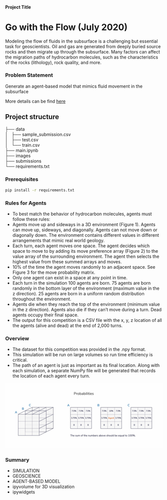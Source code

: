 

#### Project Title

# Go with the Flow (July 2020)
Modeling the flow of fluids in the subsurface is a challenging but essential task for geoscientists. Oil and gas are generated from deeply buried source rocks and then migrate up through the subsurface. Many factors can affect the migration paths of hydrocarbon molecules, such as the characteristics of the rocks (lithology), rock quality, and more.

### Problem Statement
Generate an agent-based model that mimics fluid movement in the subsurface

More details can be find [here](https://xeek.ai/challenges/go-with-the-flow/overview)


## Project structure
├── data\
│   ├── sample_submission.csv\
│   ├── test.csv\
│   └── train.csv\
├── main.ipynb\
├── images\
├── submissions\
└── requirements.txt

### Prerequisites

```bash
pip install -r requirements.txt
```

### Rules for Agents
- To best match the behavior of hydrocarbon molecules, agents must follow these rules:
- Agents move up and sideways in a 3D environment (Figure 1). Agents can move up, sideways, and diagonally. Agents can not move down or diagonally down. The environment contains different values in different arrangements that mimic real world geology.
- Each turn, each agent moves one space. The agent decides which space to move to by adding its move preference array (Figure 2) to the value array of the surrounding environment. The agent then selects the highest value from these summed arrays and moves.
- 10% of the time the agent moves randomly to an adjacent space. See Figure 3 for the move probability matrix.
- Only one agent can exist in a space at any point in time.
- Each turn in the simulation 100 agents are born. 75 agents are born randomly in the bottom layer of the environment (maximum value in the z direction). 25 agents are born in a uniform random distribution throughout the environment.
- Agents die when they reach the top of the environment (minimum value in the z direction). Agents also die if they can’t move during a turn. Dead agents occupy their final space.
- The output for this competition is a CSV file with the x, y, z location of all the agents (alive and dead) at the end of 2,000 turns.


### Overview
- The dataset for this competition was provided in the .npy format.
- This simulation will be run on large volumes so run time efficiency is critical.
- The path of an agent is just as important as its final location. Along with each simulation, a separate NumPy file will be generated that records the location of each agent every turn.

![03_probabilities](images/03_probabilities.jpg)

### Summary
 
- SIMULATION
- GEOSCIENCE
- AGENT-BASED MODEL
- ipyvolume for 3D visualization
- ipywidgets
